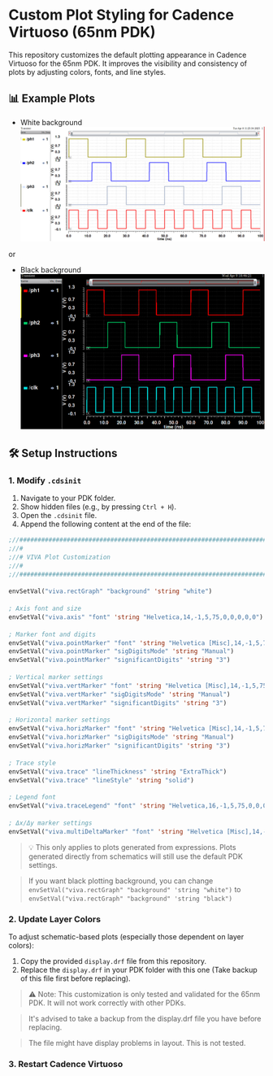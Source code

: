 
# Custom Plot Styling for Cadence Virtuoso (65nm PDK)

This repository customizes the default plotting appearance in Cadence Virtuoso for the 65nm PDK. It improves the visibility and consistency of plots by adjusting colors, fonts, and line styles.

## 📊 Example Plots
- White background
![example image](figures/example1.png)

or
- Black background
![example image2](figures/example2.png)



## 🛠️ Setup Instructions

### 1. Modify `.cdsinit`

1. Navigate to your PDK folder.
2. Show hidden files (e.g., by pressing `Ctrl + H`).
3. Open the `.cdsinit` file.
4. Append the following content at the end of the file:

```lisp
;//#############################################################################################
;//#
;//# VIVA Plot Customization
;//#
;//#############################################################################################

envSetVal("viva.rectGraph" "background" 'string "white")

; Axis font and size
envSetVal("viva.axis" "font" 'string "Helvetica,14,-1,5,75,0,0,0,0,0")

; Marker font and digits
envSetVal("viva.pointMarker" "font" 'string "Helvetica [Misc],14,-1,5,75,0,0,0,0,0")
envSetVal("viva.pointMarker" "sigDigitsMode" 'string "Manual")
envSetVal("viva.pointMarker" "significantDigits" 'string "3")

; Vertical marker settings
envSetVal("viva.vertMarker" "font" 'string "Helvetica [Misc],14,-1,5,75,0,0,0,0,0")
envSetVal("viva.vertMarker" "sigDigitsMode" 'string "Manual")
envSetVal("viva.vertMarker" "significantDigits" 'string "3")

; Horizontal marker settings
envSetVal("viva.horizMarker" "font" 'string "Helvetica [Misc],14,-1,5,75,0,0,0,0,0")
envSetVal("viva.horizMarker" "sigDigitsMode" 'string "Manual")
envSetVal("viva.horizMarker" "significantDigits" 'string "3")

; Trace style
envSetVal("viva.trace" "lineThickness" 'string "ExtraThick")
envSetVal("viva.trace" "lineStyle" 'string "solid")

; Legend font
envSetVal("viva.traceLegend" "font" 'string "Helvetica,16,-1,5,75,0,0,0,0,0")

; Δx/Δy marker settings
envSetVal("viva.multiDeltaMarker" "font" 'string "Helvetica [Misc],14,-1,5,75,0,0,0,0,0")
```

> 💡 This only applies to plots generated from expressions. Plots generated directly from schematics will still use the default PDK settings.

> If you want black plotting background, you can change `envSetVal("viva.rectGraph" "background" 'string "white")` to `envSetVal("viva.rectGraph" "background" 'string "black")`
### 2. Update Layer Colors

To adjust schematic-based plots (especially those dependent on layer colors):

1. Copy the provided `display.drf` file from this repository.
2. Replace the `display.drf` in your PDK folder with this one (Take backup of this file first before replacing).

> ⚠️ Note: This customization is only tested and validated for the 65nm PDK. It will not work correctly with other PDKs.

> It's advised to take a backup from the display.drf file you have before replacing.


> The file might have display problems in layout. This is not tested.


### 3. Restart Cadence Virtuoso
